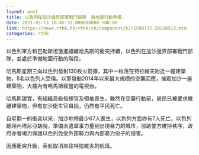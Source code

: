 ```yaml
---
layout: post
title: 以色列在加沙邊界部署戰鬥部隊　為地面行動準備
date: 2021-05-13 16:45:32.000000000 +08:00
link: https://news.rthk.hk/rthk/ch/component/k2/1590732-20210513.htm
categories: rthk
---
```


以色列軍方和巴勒斯坦激進組織哈馬斯的衝突持續，以色列在加沙邊界部署戰鬥部隊，並處於準備地面行動的階段。

哈馬斯星期三向以色列發射130枚火箭彈，其中一枚落在特拉維夫附近一幢建築物，5名以色列人受傷。以軍發動2014年以來最大規模的空襲回應，摧毀加沙一座建築物，大樓內有哈馬斯經營的電視台。

哈馬斯證實，有組織高級指揮官及領袖喪生。雖然在空襲行動前，居民已被要求撤離建築物，但有加沙衛生官員說，仍然有平民死亡。

自星期一的衝突以來，加沙地帶最少67人喪生，以色列方面亦有7人死亡。以色列總理內塔尼亞胡說，準備派遣軍事力量到出現暴力的城市，協助警方維持秩序，政府亦會竭力保護以色列免受外部勢力與內部暴力份子的侵害。

因應衝突升級，英航取消來往特拉維夫的航班。
